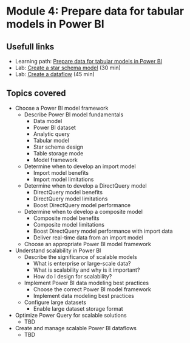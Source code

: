 # Module 4: Prepare data for tabular models in Power BI

## Usefull links

- Learning path: [Prepare data for tabular models in Power BI](https://docs.microsoft.com/en-us/learn/paths/prepare-data-for-tabular-models-power-bi/)
- Lab: [Create a star schema model](https://microsoftlearning.github.io/DP-500-Azure-Data-Analyst/Instructions/labs/04-create-a-star-schema-model.html) (30 min)
- Lab: [Create a dataflow](https://microsoftlearning.github.io/DP-500-Azure-Data-Analyst/Instructions/labs/05-create-a-dataflow.html) (45 min)

## Topics covered

- Choose a Power BI model framework
  - Describe Power BI model fundamentals
    - Data model
    - Power BI dataset
    - Analytic query
    - Tabular model
    - Star schema design
    - Table storage mode
    - Model framework
  - Determine when to develop an import model
    - Import model benefits
    - Import model limitations
  - Determine when to develop a DirectQuery model
    - DirectQuery model benefits
    - DirectQuery model limitations
    - Boost DirectQuery model performance
  - Determine when to develop a composite model
    - Composite model benefits
    - Composite model limitations
    - Boost DirectQuery model performance with import data
    - Deliver real-time data from an import model
  - Choose an appropriate Power BI model framework
- Understand scalability in Power BI
  - Describe the significance of scalable models
    - What is enterprise or large-scale data?
    - What is scalability and why is it important?
    - How do I design for scalability?
  - Implement Power BI data modeling best practices
    - Choose the correct Power BI model framework
    - Implement data modeling best practices
  - Configure large datasets
    - Enable large dataset storage format
- Optimize Power Query for scalable solutions
  - TBD
- Create and manage scalable Power BI dataflows
  - TBD
